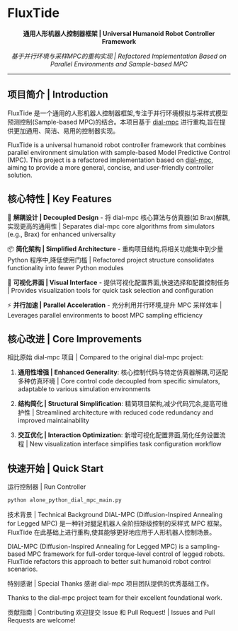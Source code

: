# FluxTide

<div align="center">

**通用人形机器人控制器框架 | Universal Humanoid Robot Controller Framework**

*基于并行环境与采样MPC的重构实现 | Refactored Implementation Based on Parallel Environments and Sample-based MPC*

</div>

---

## 项目简介 | Introduction

FluxTide 是一个通用的人形机器人控制器框架,专注于并行环境模拟与采样式模型预测控制(Sample-based MPC)的结合。本项目基于 [dial-mpc](https://github.com/LeCAR-Lab/dial-mpc) 进行重构,旨在提供更加通用、简洁、易用的控制器实现。

FluxTide is a universal humanoid robot controller framework that combines parallel environment simulation with sample-based Model Predictive Control (MPC). This project is a refactored implementation based on [dial-mpc](https://github.com/LeCAR-Lab/dial-mpc), aiming to provide a more general, concise, and user-friendly controller solution.

## 核心特性 | Key Features

🔧 **解耦设计 | Decoupled Design** - 将 dial-mpc 核心算法与仿真器(如 Brax)解耦,实现更高的通用性 | Separates dial-mpc core algorithms from simulators (e.g., Brax) for enhanced universality

📦 **简化架构 | Simplified Architecture** - 重构项目结构,将相关功能集中到少量 Python 程序中,降低使用门槛 | Refactored project structure consolidates functionality into fewer Python modules

🎨 **可视化界面 | Visual Interface** - 提供可视化配置界面,快速选择和配置控制任务 | Provides visualization tools for quick task selection and configuration

⚡ **并行加速 | Parallel Acceleration** - 充分利用并行环境,提升 MPC 采样效率 | Leverages parallel environments to boost MPC sampling efficiency

## 核心改进 | Core Improvements

相比原始 dial-mpc 项目 | Compared to the original dial-mpc project:

1. **通用性增强 | Enhanced Generality**: 核心控制代码与特定仿真器解耦,可适配多种仿真环境 | Core control code decoupled from specific simulators, adaptable to various simulation environments

2. **结构简化 | Structural Simplification**: 精简项目架构,减少代码冗余,提高可维护性 | Streamlined architecture with reduced code redundancy and improved maintainability

3. **交互优化 | Interaction Optimization**: 新增可视化配置界面,简化任务设置流程 | New visualization interface simplifies task configuration workflow

## 快速开始 | Quick Start

运行控制器 | Run Controller
```bash
python alone_python_dial_mpc_main.py
```
技术背景 | Technical Background
DIAL-MPC (Diffusion-Inspired Annealing for Legged MPC) 是一种针对腿足机器人全阶扭矩级控制的采样式 MPC 框架。FluxTide 在此基础上进行重构,使其能够更好地应用于人形机器人控制场景。

DIAL-MPC (Diffusion-Inspired Annealing for Legged MPC) is a sampling-based MPC framework for full-order torque-level control of legged robots. FluxTide refactors this approach to better suit humanoid robot control scenarios.

特别感谢 | Special Thanks
感谢 dial-mpc 项目团队提供的优秀基础工作。

Thanks to the dial-mpc project team for their excellent foundational work.

贡献指南 | Contributing
欢迎提交 Issue 和 Pull Request! | Issues and Pull Requests are welcome!
